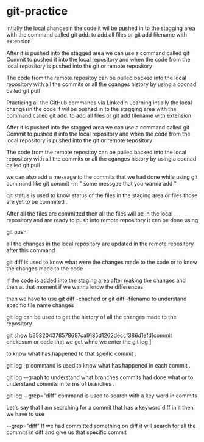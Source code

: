 # git-practice

intially the local changesin the code it wil be pushed in to the stagging area with the command called git add. to add all files or git add filename with extension 

After it is pushed into the stagged area we can use a command called git Commit to pushed it into the local repository and when the code from the 
local repository is pushed into the git or remote repository

The code from the remote repositoy can be pulled backed into the local repository with all the commits or all the cganges history by using a 
coonad called git pull 


Practicing all the GitHub commands via LinkedIn Learning 
intially the local changesin the code it wil be pushed in to the stagging area with the command called git add. to add all files or git add filename with extension 

After it is pushed into the stagged area we can use a command called git Commit to pushed it into the local repository and when the code from the 
local repository is pushed into the git or remote repository

The code from the remote repositoy can be pulled backed into the local repository with all the commits or all the cganges history by using a 
coonad called git pull 

we can also add a message to the commits that we had done while using git command like git commit -m " some messgae that you wanna add " 


git status is used to know status of the files in the staging area or files those are yet to be commited . 

After all the files are committed then all the files will be in the local repository and are ready to push into remote repository 
it can be done using 

git push 

all the changes in the local repository are updated in the remote repository after this command 

git diff is used to know what were the changes made to the code or to know the changes made to the code 

If the code is added into the staging area after making the changes and then at that moment if we wanna know the differences 

then we have to use git diff -chached or git diff -filename to understand specific file name changes 

git log can be used to get the history of all the changes made to the repository 


git show b358204378578697ca9185d1262deccf386d1efd[commit chekcsum or code that we get whne we enter the git log ]

to know what has happened to that speific commit . 

git log -p command is used to know what has happened in each commit . 

git log --graph to understand what branches commits had done what or to understand commits in terms of branches . 

git log --grep="diff" command is used to search with a key word in commits 

Let's say that I am searching for a commit that has a keyword diff in it then we have to use 

--grep="diff" If we had committed something on diff it will search for all the commits in diff and give us that specific commit 

